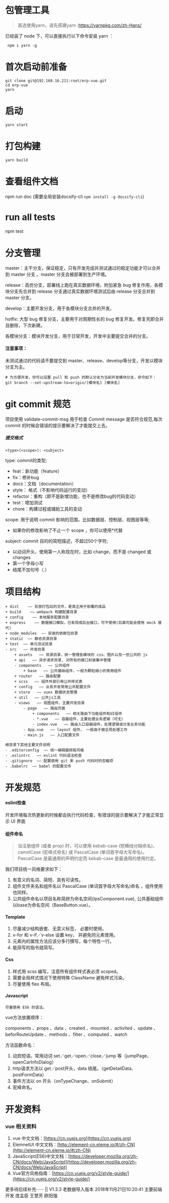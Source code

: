 # 包管理工具
 > 首选使用yarn，请先搭建yarn :https://yarnpkg.com/zh-Hans/

 已经装了 node 下，可以直接执行以下命令安装 yarn ：
 ```
  npm i yarn -g
 ```

# 首次启动前准备
```
git clone git@192.168.16.211:root/erp-vue.git
cd erp-vue
yarn
```

# 启动
```
yarn start
```

# 打包构建
```
yarn build
```

#  查看组件文档

npm run doc (需要全局安装docsify-cli `npm install -g docsify-cli`)

# run all tests
npm test

# 分支管理
master：主干分支，保证稳定，只有开发完成并测试通过的稳定功能才可以合并到 master 分支 。master 分支会被部署到生产环境。

release：高仿分支，部署线上跑在真实数据环境，附加紧急 bug 修复作用，各模块分支先合并到 release 分支通过真实数据环境测试后由 release 分支合并到 master 分支。

develop：主要开发分支，用于各模块分支合并的开发。

hotfix: 大型 bug 修复分支，主要用于对周期性长的 bug 修复开发。修复完即合并且删除，下次新建。

各模块分支：模块开发分支，用于日常开发，开发中主要提交合并的分支。
#### 注意事项：
 未测试通过的代码请不要提交到 master、release、develop等分支，开发以模块分支为主。
 ```
 # 为方便开发，你可以设置 pull 和 push 的默认分支为当前开发模块分支，命令如下：
 git branch --set-upstream-to=origin/[模块名] [模块名]
 ```

# git commit 规范
项目使用 validate-commit-msg 用于检查 Commit message 是否符合规范,每次 commit 的时候会错误的提示要解决了才能提交上去。
##### 提交格式
```
<type>(<scope>): <subject>
```
type: commit的类型;
- feat：新功能（feature）
- fix：修补bug
- docs：文档（documentation）
- style： 格式（不影响代码运行的变动）
- refactor：重构（即不是新增功能，也不是修改bug的代码变动）
- test：增加测试
- chore：构建过程或辅助工具的变动

scope: 用于说明 commit 影响的范围，比如数据层、控制层、视图层等等;

- 如果你的修改影响了不止一个 scope ，你可以使用*代替

subject: commit 目的的简短描述，不超过50个字符;
- 以动词开头，使用第一人称现在时，比如 change，而不是 changed 或 changes
- 第一个字母小写
- 结尾不加句号（.）

# 项目结构
```
+ dist    —— 存放打包后的文件，是真正用于部署的成品
+ build    —— webpack 构建配置目录
+ config    —— 本地服务配置目录
+ express    —— 数据接口模拟，已有现成后台接口，可不使用(后面可能会使用 mock 替代)
+ node_modules  —— 安装的依赖包目录
+ static  —— 静态资源目录
+ test  —— 单元测试目录
- src   —— 开发目录
    + assets   —— 资源目录，统一管理各模块的 css、图片以及一些公共的 js
    + api   —— 异步请求目录, 对所有的接口封装集中管理
    - components   —— 公共组件
        + base   —— 公共基础组件，一般为颗粒细小的常用组件
    + router   —— 路由配置
    + scss   —— 组件外部引用公共样式表
    + config   —— 业务开发常用公共配置文件
    + store   —— vuex 数据状态管理
    + util   —— 公共js工具
    - views   —— 视图组件，主要开发目录
        - page   —— 路由页面
            + components   —— 相关路由下功能组件和UI组件
            - *.vue   —— 容器组件，主要处理业务逻辑（可无）
            - index.vue   —— 路由入口容器组件，处理逻辑或分发业务功能
        - App.vue   —— layout 组件， 一般由于做全局处理工作
        - main.js   —— 入口配置文件
```


```
根目录下其他主要文件说明
- .editorconfig  —— 统一编辑器排版风格
- .eslintrc   —— eslint 代码语法检查
- .gitignore  —— 配置使用 git 来 push 代码时的忽略项
- .babelrc  —— babel 的配置文件
```


# 开发规范
#### eslint检查
开发环境每次热更新的时候都会执行代码检查，有错误的提示要解决了才能正常显示 UI 界面


#### 组件命名

> 当注册组件 (或者 prop) 时，可以使用 kebab-case (短横线分隔命名)、camelCase (驼峰式命名) 或 PascalCase (单词首字母大写命名)。PascalCase 是最通用的声明约定而 kebab-case 是最通用的使用约定。

我们项目统一风格要求如下：
1. 有意义的名词、简短、具有可读性。
2. 组件文件夹名和组件名以 PascalCase (单词首字母大写命名)命名 ，组件使用也同样。
3. 公共组件命名以项目名称简拼为命名空间(IpsComponent.vue), 公共基础组件以base为命名空间（BaseButton.vue）。


#### Template
1. 尽量减少结构嵌套、无意义标签， 必要时使用<template></template>。
2. v-for 和 v-if／v-else 设置 key， 并避免同元素使用。
3. 元素内的属性方法应该分多行撰写，每个特性一行。
4. 能简写的指令就简写。

#### Css
1. 样式用 scss 编写，注意所有组件样式表必须 scoped。
2. 需要全局样式情况下使用特殊 ClassName 避免样式污染。
3. 尽量使用 flex 布局。


#### Javascript
```
尽量使用 ES6 的语法。
```
vue方法放置顺序：

components 、props 、data 、created 、mounted 、activited 、update 、beforRouteUpdate 、methods 、filter 、computed 、watch

方法函数命名：
1. 动宾短语。常用动词 set／get／open／close／jump 等（jumpPage、openCarInfoDialog）
2. http请求方法以 get／post开头，data 结尾。（getDetailData、postFormData）
3. 事件方法以 on 开头（onTypeChange、onSubmit）
4. 驼峰命名。

# 开发资料
### vue 相关资料
1. vue 中文文档：[https://cn.vuejs.org](https://cn.vuejs.org)
2. ElemnetUI 中文文档：[http://element-cn.eleme.io/#/zh-CN](http://element-cn.eleme.io/#/zh-CN)
3. JavaScript(ES6)中文文档：[https://developer.mozilla.org/zh-CN/docs/Web/JavaScript](https://developer.mozilla.org/zh-CN/docs/Web/JavaScript)
4. Vue官方风格指南：[https://cn.vuejs.org/v2/style-guide/](https://cn.vuejs.org/v2/style-guide/)

更多待后续补充······
|| V1.3.3 老数据导入版本 2018年11月21日10:20:41 主要前端开发 庞孟臣 王慧芳 欧阳强
